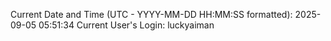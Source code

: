 Current Date and Time (UTC - YYYY-MM-DD HH:MM:SS formatted): 2025-09-05 05:51:34
Current User's Login: luckyaiman
